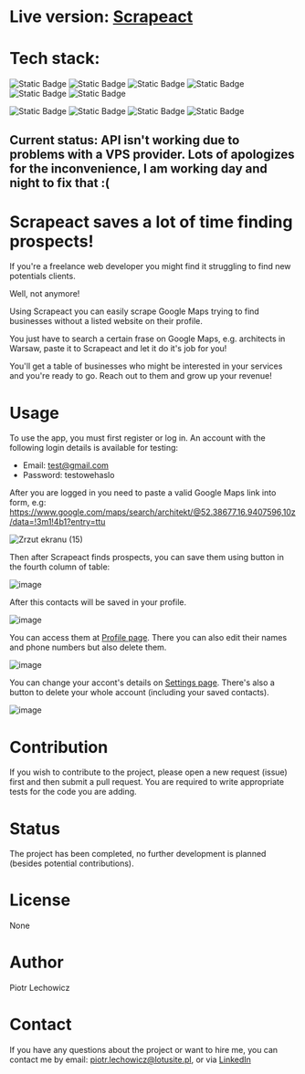 # Live version: [Scrapeact](https://scrapeact.netlify.app/)

# Tech stack:

![Static Badge](https://img.shields.io/badge/React-%2361DAFB?style=for-the-badge&logo=react&labelColor=black) ![Static Badge](https://img.shields.io/badge/TypeScript-%233178C6?style=for-the-badge&logo=typescript&labelColor=black)
 ![Static Badge](https://img.shields.io/badge/Redux-%23764ABC?style=for-the-badge&logo=redux&logoColor=%23764ABC&labelColor=black) ![Static Badge](https://img.shields.io/badge/Cypress-%2369D3A7?style=for-the-badge&logo=cypress&labelColor=black)
 ![Static Badge](https://img.shields.io/badge/Vitest-%236E9F18?style=for-the-badge&logo=vitest&labelColor=black) ![Static Badge](https://img.shields.io/badge/Testing--Library-%23E33332?style=for-the-badge&logo=testinglibrary&labelColor=black)

![Static Badge](https://img.shields.io/badge/Node.js-%235FA04E?style=for-the-badge&logo=nodedotjs&labelColor=black) ![Static Badge](https://img.shields.io/badge/Express-%23000000?style=for-the-badge&logo=express&labelColor=black)
![Static Badge](https://img.shields.io/badge/MongoDB-%2347A248?style=for-the-badge&logo=mongodb&labelColor=black) ![Static Badge](https://img.shields.io/badge/Puppeteer-%2340B5A4?style=for-the-badge&logo=puppeteer&labelColor=black)

## Current status: API isn't working due to problems with a VPS provider. Lots of apologizes for the inconvenience, I am working day and night to fix that :( 

# Scrapeact saves a lot of time finding prospects!
If you're a freelance web developer you might find it struggling to find new potentials clients. 

Well, not anymore!

Using Scrapeact you can easily scrape Google Maps trying to find businesses without a listed website on their profile.

You just have to search a certain frase on Google Maps, e.g. architects in Warsaw, paste it to Scrapeact and let it do it's job for you!

You'll get a table of businesses who might be interested in your services and you're ready to go. Reach out to them and grow up your revenue!

# Usage

To use the app, you must first register or log in. An account with the following login details is available for testing:

 - Email: test@gmail.com
 - Password: testowehaslo

After you are logged in you need to paste a valid Google Maps link into form, e.g: https://www.google.com/maps/search/architekt/@52.38677,16.9407596,10z/data=!3m1!4b1?entry=ttu 

![Zrzut ekranu (15)](https://github.com/lechoos/Scrapeact/assets/101659264/28b2bab1-ae46-4d16-a1bd-6bdece3eb234)

Then after Scrapeact finds prospects, you can save them using button in the fourth column of table:

![image](https://github.com/lechoos/Scrapeact/assets/101659264/343bea5c-d807-4275-aed0-16d26393f602)

After this contacts will be saved in your profile.

![image](https://github.com/lechoos/Scrapeact/assets/101659264/8efd97ed-64b4-4022-96e1-282a36d0e972)

You can access them at [Profile page](https://scrapeact.netlify.app/profil). There you can also edit their names and phone numbers but also delete them.

![image](https://github.com/lechoos/Scrapeact/assets/101659264/f3e3d4cf-3d1c-48a5-a0e4-461382583904)

You can change your accont's details on [Settings page](https://scrapeact.netlify.app/ustawienia). There's also a button to delete your whole account (including your saved contacts).

![image](https://github.com/lechoos/Scrapeact/assets/101659264/109d3085-c71f-4784-a013-313eb0c357ea)

# Contribution

If you wish to contribute to the project, please open a new request (issue) first and then submit a pull request. You are required to write appropriate tests for the code you are adding.

# Status

The project has been completed, no further development is planned (besides potential contributions).

# License

None

# Author

Piotr Lechowicz

# Contact

If you have any questions about the project or want to hire me, you can contact me by email: piotr.lechowicz@lotusite.pl, or via [LinkedIn](https://www.linkedin.com/in/piotr-lechowicz2003/)

